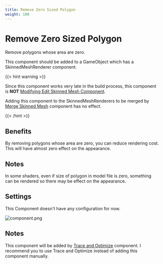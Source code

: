 ```yaml
---
title: Remove Zero Sized Polygon
weight: 100
---
```


# Remove Zero Sized Polygon

Remove polygons whose area are zero.

This component should be added to a GameObject which has a SkinnedMeshRenderer component.

{{< hint warning >}}

Since this component works very late in the build process, this component is **NOT** [Modifying Edit Skinned Mesh Component](../../component-kind/edit-skinned-mesh-components#modifying-component).

Adding this component to the SkinnedMeshRenderers to be merged by [Merge Skinned Mesh](../merge-skinned-mesh) component has no effect.

{{< /hint >}}

## Benefits

By removing polygons whose area are zero, you can reduce rendering cost.
This will have almost zero effect on the appearance.

## Notes

In some shaders, even if size of polygon in model file is zero, something can be rendered so
there may be effect on the appearance.

## Settings

This Component doesn't have any configuration for now.

![component.png](component.png)

## Notes

This component will be added by [Trace and Optimize](../trace-and-optimize) component.
I recommend you to use Trace and Optimize instead of adding this component manually.
